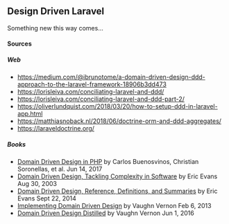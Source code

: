 ## Design Driven Laravel

Something new this way comes...

#### Sources

##### Web

- https://medium.com/@ibrunotome/a-domain-driven-design-ddd-approach-to-the-laravel-framework-18906b3dd473
- https://lorisleiva.com/conciliating-laravel-and-ddd/
- https://lorisleiva.com/conciliating-laravel-and-ddd-part-2/
- https://oliverlundquist.com/2018/03/20/how-to-setup-ddd-in-laravel-app.html
- https://matthiasnoback.nl/2018/06/doctrine-orm-and-ddd-aggregates/
- https://laraveldoctrine.org/

##### Books

- [Domain Driven Design in PHP](https://www.amazon.com/Domain-Driven-Design-PHP-Carlos-Buenosvinos/dp/1787284948) by Carlos Buenosvinos, Christian Soronellas, et al. Jun 14, 2017
- [Domain Driven Design, Tackling Complexity in Software](https://www.amazon.com/Domain-Driven-Design-Tackling-Complexity-Software/dp/0321125215) by Eric Evans Aug 30, 2003
- [Domain Driven Design, Reference, Definitions, and Summaries](https://www.amazon.com/Domain-Driven-Design-Reference-Definitions-Summaries/dp/1457501198) by Eric Evans Sept 22, 2014
- [Implementing Domain Driven Design](https://www.amazon.com/Implementing-Domain-Driven-Design-Vaughn-Vernon-ebook/dp/B00BCLEBN8) by Vaughn Vernon Feb 6, 2013
- [Domain Driven Design Distilled](https://www.amazon.com/Domain-Driven-Design-Distilled-Vaughn-Vernon-ebook/dp/B01JJSGE5S) by Vaughn Vernon Jun 1, 2016
